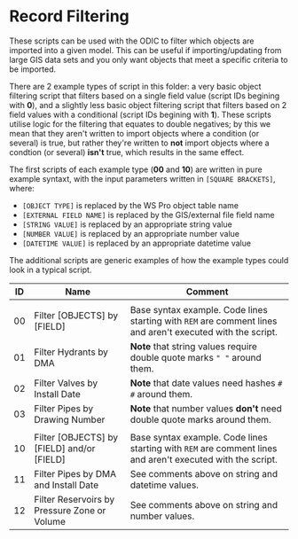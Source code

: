 # Record Filtering

These scripts can be used with the ODIC to filter which objects are imported into a given model. This can be useful if importing/updating from large GIS data sets and you only want objects that meet a specific criteria to be imported.

There are 2 example types of script in this folder: a very basic object filtering script that filters based on a single field value (script IDs begining with **0**), and a slightly less basic object filtering script that filters based on 2 field values with a conditional (script IDs begining with **1**). These scripts utilise logic for the filtering that equates to double negatives; by this we mean that they aren't written to import objects where a condition (or several)
is true, but rather they're written to **not** import objects where a condtion (or several) **isn't** true, which results in the same effect.

The first scripts of each example type (**00** and **10**) are written in pure example syntaxt, with the input parameters written in `[SQUARE BRACKETS]`, where:

* `[OBJECT TYPE]` is replaced by the WS Pro object table name 
* `[EXTERNAL FIELD NAME]` is replaced by the GIS/external file field name
* `[STRING VALUE]` is replaced by an appropriate string value
* `[NUMBER VALUE]` is replaced by an appropriate number value
* `[DATETIME VALUE]` is replaced by an appropriate datetime value

The additional scripts are generic examples of how the example types could look in a typical script.


| ID | Name                                         | Comment                                                                                                    |
|----|----------------------------------------------|------------------------------------------------------------------------------------------------------------|
|    |                                              |                                                                                                            |
| 00 | Filter [OBJECTS] by [FIELD]                  | Base syntax example. Code lines starting with `REM` are comment lines and aren't executed with the script. |
| 01 | Filter Hydrants by DMA                       | **Note** that string values require double quote marks `" "` around them.                                  |
| 02 | Filter Valves by Install Date                | **Note** that date values need hashes `# #` around them.                                                   |
| 03 | Filter Pipes by Drawing Number               | **Note** that number values **don't** need double quote marks around them.                                 |
|    |                                              |                                                                                                            |
| 10 | Filter [OBJECTS] by [FIELD] and/or [FIELD]   | Base syntax example. Code lines starting with `REM` are comment lines and aren't executed with the script. |
| 11 | Filter Pipes by DMA and Install Date         | See comments above on string and datetime values.                                                          |
| 12 | Filter Reservoirs by Pressure Zone or Volume | See comments above on string and number values.                                                            |